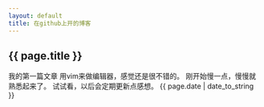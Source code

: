 ```yaml
---
layout: default
title: 在github上开的博客
---
```

<h2>{{ page.title }}</h2>
我的第一篇文章 
用vim来做编辑器，感觉还是很不错的。 
刚开始慢一点，慢慢就熟悉起来了。 
试试看，以后会定期更新点感想。 
{{ page.date | date_to_string }} 
